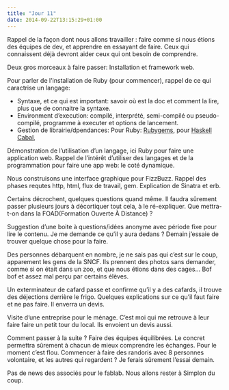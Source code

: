 ```yaml
---
title: "Jour 11"
date: 2014-09-22T13:15:29+01:00
---
```


Rappel de la façon dont nous allons travailler : faire comme si nous
étions des équipes de dev, et apprendre en essayant de faire. Ceux qui
connaissent déjà devront aider ceux qui ont besoin de comprendre.

Deux gros morceaux à faire passer: Installation et framework web.

Pour parler de l'installation de Ruby (pour commencer), rappel de ce qui
caractrise un langage:

-   Syntaxe, et ce qui est important: savoir où est la doc et comment la
    lire, plus que de connaitre la syntaxe.
-   Environment d’execution: compilé, interprété, semi-compilé ou
    pseudo-compilé, programme à executer et options de lancement.
-   Gestion de librairie/dpendances: Pour Ruby:
    [Rubygems](https://rubygems.org/), pour
    [Haskell](https://www.haskell.org/)
    [Cabal](https://www.haskell.org/cabal/),

Démonstration de l’utilisation d’un langage, ici Ruby pour faire une
application web. Rappel de l’intérêt d’utiliser des langages et de la
programmation pour faire une app web: le coté dynamique.

Nous construisons une interface graphique pour FizzBuzz.
Rappel des phases requtes http, html, flux de travail, gem. Explication
de Sinatra et erb.

Certains décrochent, quelques questions quand même. Il faudra sûrement
passer plusieurs jours à décortiquer tout cela, à le ré-expliquer. Que
mettra-t-on dans la FOAD(Formation Ouverte À Distance) ?

Suggestion d’une boite à questions/idées anonyme avec période fixe pour
lire le contenu. Je me demande ce qu’il y aura dedans ? Demain j’essaie
de trouver quelque chose pour la faire.

Des personnes débarquent en nombre, je ne sais pas qui c’est sur le
coup, apparement les gens de la SNCF. Ils prennent des photos sans
demander, comme si on était dans un zoo, et que nous étions dans des
cages… Bof bof et assez mal perçu par certains élèves.

Un exterminateur de cafard passe et confirme qu’il y a des cafards, il
trouve des déjections derrière le frigo. Quelques explications sur ce
qu’il faut faire et ne pas faire. Il enverra un devis.

Visite d’une entreprise pour le ménage. C’est moi qui me retrouve à leur
faire faire un petit tour du local. Ils envoient un devis aussi.

Comment passer à la suite ? Faire des équipes équilibrées. Le concret
permettra sûrement à chacun de mieux comprendre les échanges. Pour le
moment c’est flou. Commencer à faire des randoris avec 8 personnes
volontaire, et les autres qui regardent ? Je ferais sûrement l’essai
demain.

Pas de news des associés pour le fablab. Nous allons rester à Simplon du
coup.

